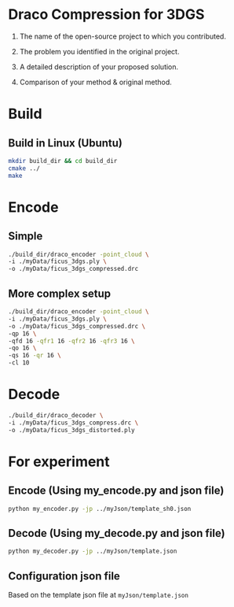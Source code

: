 # Draco Compression for 3DGS

1. The name of the open-source project to which you contributed.

2. The problem you identified in the original project.

3. A detailed description of your proposed solution.

4. Comparison of your method & original method.
 

# Build
## Build in Linux (Ubuntu)
```bash
mkdir build_dir && cd build_dir
cmake ../
make
```

# Encode
## Simple
```bash
./build_dir/draco_encoder -point_cloud \
-i ./myData/ficus_3dgs.ply \
-o ./myData/ficus_3dgs_compressed.drc
```

## More complex setup
```bash
./build_dir/draco_encoder -point_cloud \
-i ./myData/ficus_3dgs.ply \
-o ./myData/ficus_3dgs_compressed.drc \
-qp 16 \
-qfd 16 -qfr1 16 -qfr2 16 -qfr3 16 \
-qo 16 \
-qs 16 -qr 16 \
-cl 10
```

# Decode
```bash
./build_dir/draco_decoder \
-i ./myData/ficus_3dgs_compress.drc \
-o ./myData/ficus_3dgs_distorted.ply
```

# For experiment
## Encode (Using my_encode.py and json file)
```bash
python my_encoder.py -jp ../myJson/template_sh0.json
```

## Decode (Using my_decode.py and json file)
```bash
python my_decoder.py -jp ../myJson/template.json
```

## Configuration json file
Based on the template json file at `myJson/template.json`
